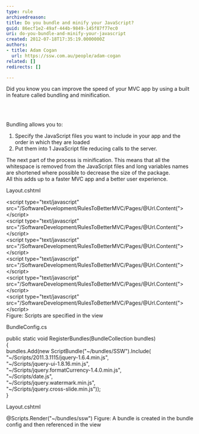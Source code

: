 ```yaml
---
type: rule
archivedreason: 
title: Do you bundle and minify your JavaScript?
guid: 86ecf1e2-49af-444b-9849-145f87f77ec0
uri: do-you-bundle-and-minify-your-javascript
created: 2012-07-18T17:35:19.0000000Z
authors:
- title: Adam Cogan
  url: https://ssw.com.au/people/adam-cogan
related: []
redirects: []

---
```



<p>Did you know you can improve the speed of your MVC app by using a built in feature called bundling and minification.</p>
<br><excerpt class='endintro'></excerpt><br>
<p>Bundling allows you to&#58;</p>
<ol>
<li>Specify the JavaScript files you want to include in your app and the order in which they are loaded </li>
<li>Put them into 1 JavaScript file reducing calls to the server. </li>
</ol>
<p>The next part of the process is minification. This means that all the whitespace is removed from the JavaScript files and long variables names are shortened where possible to decrease the size of the package.<br>
All this adds up to a faster MVC app and a better user experience.</p>

<span class="ms-rteCustom-CodeArea">
<p>Layout.cshtml</p>
&lt;script type=&quot;text/javascript&quot; src=&quot;/SoftwareDevelopment/RulesToBetterMVC/Pages/@Url.Content(&quot;&gt;&lt;/script&gt;<br> 
&lt;script type=&quot;text/javascript&quot; src=&quot;/SoftwareDevelopment/RulesToBetterMVC/Pages/@Url.Content(&quot;&gt;&lt;/script&gt;<br> 
&lt;script type=&quot;text/javascript&quot; src=&quot;/SoftwareDevelopment/RulesToBetterMVC/Pages/@Url.Content(&quot;&gt;&lt;/script&gt;<br>  
&lt;script type=&quot;text/javascript&quot; src=&quot;/SoftwareDevelopment/RulesToBetterMVC/Pages/@Url.Content(&quot;&gt;&lt;/script&gt;<br> 
&lt;script type=&quot;text/javascript&quot; src=&quot;/SoftwareDevelopment/RulesToBetterMVC/Pages/@Url.Content(&quot;&gt;&lt;/script&gt;<br> 
&lt;script type=&quot;text/javascript&quot; src=&quot;/SoftwareDevelopment/RulesToBetterMVC/Pages/@Url.Content(&quot;&gt;&lt;/script&gt;<br> 
</span>
<span class="ms-rteCustom-FigureBad">Figure&#58; Scripts are specified in the view</span>


<span class="ms-rteCustom-CodeArea">
<p>BundleConfig.cs</p>
public static void RegisterBundles(BundleCollection bundles)<br> 
        &#123;<br> 
            bundles.Add(new ScriptBundle(&quot;~/bundles/SSW&quot;).Include(<br> 
                        &quot;~/Scripts/2011.3.1115/jquery-1.6.4.min.js&quot;, <br> 
                        &quot;~/Scripts/jquery-ui-1.8.16.min.js&quot;,<br> 
                        &quot;~/Scripts/jquery.formatCurrency-1.4.0.min.js&quot;,<br> 
                        &quot;~/Scripts/date.js&quot;,<br> 
                        &quot;~/Scripts/jquery.watermark.min.js&quot;,<br> 
                        &quot;~/Scripts/jquery.cross-slide.min.js&quot;));<br> 
        &#125;<br> 
 
<p>Layout.cshtml</p>
@Scripts.Render(&quot;~/bundles/ssw&quot;)
</span>
<span class="ms-rteCustom-FigureGood">Figure&#58; A bundle is created in the bundle config and then referenced in the view</span>




